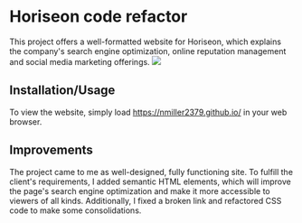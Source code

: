 # Horiseon code refactor

This project offers a well-formatted website for Horiseon, which explains the company's search engine optimization, online reputation management and social media marketing offerings.
<img src="assets/images/Horiseon.png">

## Installation/Usage

To view the website, simply load https://nmiller2379.github.io/ in your web browser.

## Improvements

The project came to me as well-designed, fully functioning site. To fulfill the client's requirements, I added semantic HTML elements, which will improve the page's search engine optimization and make it more accessible to viewers of all kinds. Additionally, I fixed a broken link and refactored CSS code to make some consolidations.
